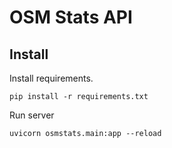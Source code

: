 # OSM Stats API

## Install

Install requirements.

```pip install -r requirements.txt```

Run server

```uvicorn osmstats.main:app --reload```